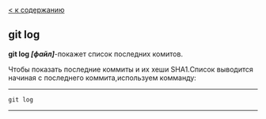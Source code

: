 [< к содержанию](./readme.md)

## git log

**git log *[файл]***-покажет список последних комитов.

Чтобы показать последние коммиты и их хеши SHA1.Список выводится начиная с последнего коммита,используем комманду:


---
    git log
---
